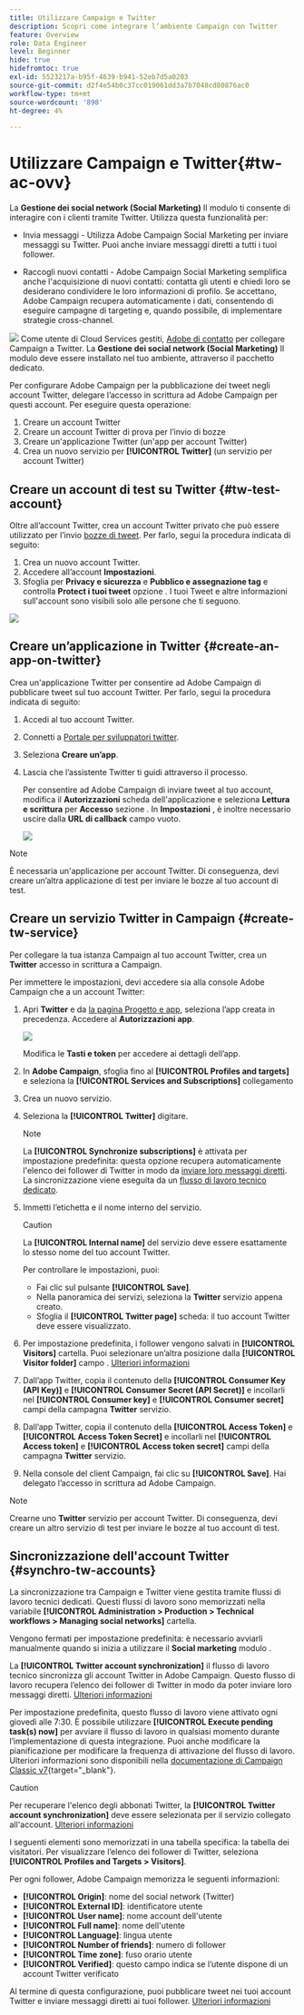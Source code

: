 ```yaml
---
title: Utilizzare Campaign e Twitter
description: Scopri come integrare l’ambiente Campaign con Twitter
feature: Overview
role: Data Engineer
level: Beginner
hide: true
hidefromtoc: true
exl-id: 5523217a-b95f-4639-b941-52eb7d5a0203
source-git-commit: d2f4e54b0c37cc019061dd3a7b7048cd80876ac0
workflow-type: tm+mt
source-wordcount: '898'
ht-degree: 4%

---
```


# Utilizzare Campaign e Twitter{#tw-ac-ovv}

La **Gestione dei social network (Social Marketing)** Il modulo ti consente di interagire con i clienti tramite Twitter. Utilizza questa funzionalità per:

* Invia messaggi - Utilizza Adobe Campaign Social Marketing per inviare messaggi su Twitter. Puoi anche inviare messaggi diretti a tutti i tuoi follower.

* Raccogli nuovi contatti - Adobe Campaign Social Marketing semplifica anche l&#39;acquisizione di nuovi contatti: contatta gli utenti e chiedi loro se desiderano condividere le loro informazioni di profilo. Se accettano, Adobe Campaign recupera automaticamente i dati, consentendo di eseguire campagne di targeting e, quando possibile, di implementare strategie cross-channel.

![](../assets/do-not-localize/speech.png)  Come utente di Cloud Services gestiti, [Adobe di contatto](../start/campaign-faq.md#support) per collegare Campaign a Twitter. La  **Gestione dei social network (Social Marketing)** Il modulo deve essere installato nel tuo ambiente, attraverso il pacchetto dedicato.


Per configurare Adobe Campaign per la pubblicazione dei tweet negli account Twitter, delegare l’accesso in scrittura ad Adobe Campaign per questi account. Per eseguire questa operazione:

1. Creare un account Twitter
1. Creare un account Twitter di prova per l’invio di bozze
1. Creare un&#39;applicazione Twitter (un&#39;app per account Twitter)
1. Crea un nuovo servizio per **[!UICONTROL Twitter]** (un servizio per account Twitter)

## Creare un account di test su Twitter {#tw-test-account}

Oltre all’account Twitter, crea un account Twitter privato che può essere utilizzato per l’invio [bozze di tweet](../send/twitter.md#send-tw-proofs). Per farlo, segui la procedura indicata di seguito:

1. Crea un nuovo account Twitter.
1. Accedere all’account  **Impostazioni**.
1. Sfoglia per **Privacy e sicurezza** e **Pubblico e assegnazione tag** e controlla **Protect i tuoi tweet** opzione . I tuoi Tweet e altre informazioni sull&#39;account sono visibili solo alle persone che ti seguono.

![](assets/social_tw_test_page.png)

## Creare un’applicazione in Twitter {#create-an-app-on-twitter}

Crea un&#39;applicazione Twitter per consentire ad Adobe Campaign di pubblicare tweet sul tuo account Twitter.  Per farlo, segui la procedura indicata di seguito:

1. Accedi al tuo account Twitter.
1. Connetti a [Portale per sviluppatori twitter](https://developer.twitter.com/en/apps).
1. Seleziona **Creare un’app**.
1. Lascia che l’assistente Twitter ti guidi attraverso il processo.

   Per consentire ad Adobe Campaign di inviare tweet al tuo account, modifica il **Autorizzazioni** scheda dell&#39;applicazione e seleziona **Lettura e scrittura** per **Accesso** sezione . In **Impostazioni** , è inoltre necessario uscire dalla **URL di callback** campo vuoto.

   ![](assets/social_tw_app.png)

>[!NOTE]
>
>È necessaria un&#39;applicazione per account Twitter. Di conseguenza, devi creare un’altra applicazione di test per inviare le bozze al tuo account di test.

## Creare un servizio Twitter in Campaign {#create-tw-service}

Per collegare la tua istanza Campaign al tuo account Twitter, crea un **Twitter** accesso in scrittura a Campaign.

Per immettere le impostazioni, devi accedere sia alla console Adobe Campaign che a un account Twitter:

1. Apri **Twitter** e da [la pagina Progetto e app](https://developer.twitter.com/en/portal/projects-and-apps), seleziona l’app creata in precedenza. Accedere al **Autorizzazioni app**.

   ![](assets/social_tw_service.png)

   Modifica le **Tasti e token** per accedere ai dettagli dell’app.

1. In **Adobe Campaign**, sfoglia fino al **[!UICONTROL Profiles and targets]** e seleziona la **[!UICONTROL Services and Subscriptions]** collegamento
1. Crea un nuovo servizio.
1. Seleziona la **[!UICONTROL Twitter]** digitare.

   >[!NOTE]
   >
   >La **[!UICONTROL Synchronize subscriptions]** è attivata per impostazione predefinita: questa opzione recupera automaticamente l&#39;elenco dei follower di Twitter in modo da [inviare loro messaggi diretti](../send/twitter.md#direct-tw-messages). La sincronizzazione viene eseguita da un [flusso di lavoro tecnico dedicato](#synchro-tw-accounts).

1. Immetti l’etichetta e il nome interno del servizio.

   >[!CAUTION]
   >
   >La **[!UICONTROL Internal name]** del servizio deve essere esattamente lo stesso nome del tuo account Twitter.

   Per controllare le impostazioni, puoi:

   * Fai clic sul pulsante **[!UICONTROL Save]**.
   * Nella panoramica dei servizi, seleziona la **Twitter** servizio appena creato.
   * Sfoglia il **[!UICONTROL Twitter page]** scheda: il tuo account Twitter deve essere visualizzato.

1. Per impostazione predefinita, i follower vengono salvati in **[!UICONTROL Visitors]** cartella. Puoi selezionare un’altra posizione dalla **[!UICONTROL Visitor folder]** campo . [Ulteriori informazioni](../send/twitter.md#direct-tw-messages)

1. Dall’app Twitter, copia il contenuto della **[!UICONTROL Consumer Key (API Key)]** e **[!UICONTROL Consumer Secret (API Secret)]** e incollarli nel **[!UICONTROL Consumer key]** e **[!UICONTROL Consumer secret]** campi della campagna **Twitter** servizio.

1. Dall’app Twitter, copia il contenuto della **[!UICONTROL Access Token]** e **[!UICONTROL Access Token Secret]** e incollarli nel **[!UICONTROL Access token]** e **[!UICONTROL Access token secret]** campi della campagna **Twitter** servizio.

1. Nella console del client Campaign, fai clic su **[!UICONTROL Save]**. Hai delegato l’accesso in scrittura ad Adobe Campaign.


>[!NOTE]
>
>Crearne uno **Twitter** servizio per account Twitter. Di conseguenza, devi creare un altro servizio di test per inviare le bozze al tuo account di test.

## Sincronizzazione dell&#39;account Twitter {#synchro-tw-accounts}

La sincronizzazione tra Campaign e Twitter viene gestita tramite flussi di lavoro tecnici dedicati. Questi flussi di lavoro sono memorizzati nella variabile **[!UICONTROL Administration > Production > Technical workflows > Managing social networks]** cartella.

Vengono fermati per impostazione predefinita: è necessario avviarli manualmente quando si inizia a utilizzare il **Social marketing** modulo .

La **[!UICONTROL Twitter account synchronization]** il flusso di lavoro tecnico sincronizza gli account Twitter in Adobe Campaign. Questo flusso di lavoro recupera l’elenco dei follower di Twitter in modo da poter inviare loro messaggi diretti. [Ulteriori informazioni](../send/twitter.md#direct-tw-messages)

Per impostazione predefinita, questo flusso di lavoro viene attivato ogni giovedì alle 7:30. È possibile utilizzare **[!UICONTROL Execute pending task(s) now]** per avviare il flusso di lavoro in qualsiasi momento durante l’implementazione di questa integrazione.  Puoi anche modificare la pianificazione per modificare la frequenza di attivazione del flusso di lavoro. Ulteriori informazioni sono disponibili nella [documentazione di Campaign Classic v7](https://experienceleague.adobe.com/docs/campaign-classic/using/automating-with-workflows/flow-control-activities/scheduler.html){target=&quot;_blank&quot;}.

>[!CAUTION]
>
>Per recuperare l&#39;elenco degli abbonati Twitter, la **[!UICONTROL Twitter account synchronization]** deve essere selezionata per il servizio collegato all&#39;account. [Ulteriori informazioni](#create-tw-service)

I seguenti elementi sono memorizzati in una tabella specifica: la tabella dei visitatori. Per visualizzare l’elenco dei follower di Twitter, seleziona **[!UICONTROL Profiles and Targets > Visitors]**.

Per ogni follower, Adobe Campaign memorizza le seguenti informazioni:

* **[!UICONTROL Origin]**: nome del social network (Twitter)
* **[!UICONTROL External ID]**: identificatore utente
* **[!UICONTROL User name]**: nome account dell&#39;utente
* **[!UICONTROL Full name]**: nome dell&#39;utente
* **[!UICONTROL Language]**: lingua utente
* **[!UICONTROL Number of friends]**: numero di follower
* **[!UICONTROL Time zone]**: fuso orario utente
* **[!UICONTROL Verified]**: questo campo indica se l’utente dispone di un account Twitter verificato

Al termine di questa configurazione, puoi pubblicare tweet nei tuoi account Twitter e inviare messaggi diretti ai tuoi follower. [Ulteriori informazioni](../send/twitter.md)
